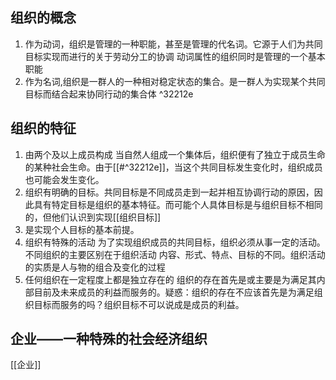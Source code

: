 ## 组织的概念
1. 作为动词，组织是管理的一种职能，甚至是管理的代名词。它源于人们为共同目标实现而进行的关于劳动分工的协调
   动词属性的组织同时是管理的一个基本职能 
2. 作为名词,组织是一群人的一种相对稳定状态的集合。是一群人为实现某个共同目标而结合起来协同行动的集合体 ^32212e

## 组织的特征
1. 由两个及以上成员构成 当自然人组成一个集体后，组织便有了独立于成员生命的某种社会生命。由于[[#^32212e]]，当这个共同目标发生变化时，组织成员也可能会发生变化。
2. 组织有明确的目标。共同目标是不同成员走到一起并相互协调行动的原因，因此具有特定目标是组织的基本特征。而可能个人具体目标是与组织目标不相同的，但他们认识到实现[[组织目标]]
3. 是实现个人目标的基本前提。 
4. 组织有特殊的活动 为了实现组织成员的共同目标，组织必须从事一定的活动。不同组织的主要区别在于组织活动 内容、形式、特点、目标的不同。组织活动的实质是人与物的组合及变化的过程 
5. 任何组织在一定程度上都是独立存在的 组织的存在首先是或主要是为满足其内部目前及未来成员的利益而服务的。疑惑：组织的存在不应该首先是为满足组织目标而服务的吗？组织目标不可以说成是成员的利益。
## 企业——一种特殊的社会经济组织

[[企业]]

